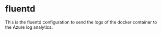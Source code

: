 # fluentd
This is the fluentd configuration to send the logs of the docker container to the Azure log analytics.
